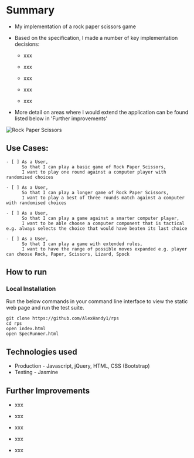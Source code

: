 Summary
=================

* My implementation of a rock paper scissors game

* Based on the specification, I made a number of key implementation decisions:

  * xxx

  * xxx

  * xxx

  * xxx

  * xxx

* More detail on areas where I would extend the application can be found listed below in 'Further improvements'

![Rock Paper Scissors](https://github.com/AlexHandy1/rps/blob/master/RPS.png)

Use Cases:
-------

```
- [ ] As a User,
      So that I can play a basic game of Rock Paper Scissors,
      I want to play one round against a computer player with randomised choices

- [ ] As a User,
      So that I can play a longer game of Rock Paper Scissors,
      I want to play a best of three rounds match against a computer with randomised choices

- [ ] As a User,
      So that I can play a game against a smarter computer player,
      I want to be able choose a computer component that is tactical e.g. always selects the choice that would have beaten its last choice

- [ ] As a User,
      So that I can play a game with extended rules,
      I want to have the range of possible moves expanded e.g. player can choose Rock, Paper, Scissors, Lizard, Spock

```

How to run
----

### Local Installation

Run the below commands in your command line interface to view the static web page and run the test suite.

```
git clone https://github.com/AlexHandy1/rps
cd rps
open index.html
open SpecRunner.html
```

Technologies used
----

* Production - Javascript, jQuery, HTML, CSS (Bootstrap)
* Testing - Jasmine

Further Improvements
----

*  xxx

*  xxx

*  xxx

*  xxx

*  xxx

